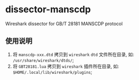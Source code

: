 # dissector-manscdp

Wireshark dissector for GB/T 28181 MANSCDP protocol

## 使用说明

1. 将 `manscdp-xxx.dtd` 拷贝到 `wireshark` `dtd` 文件所在目录, 如: `/usr/share/wireshark/dtds/`;
1. 将 `GBT28181.lua` 拷贝到 `wireshark` 插件所在目录, 如: `$HOME/.local/lib/wireshark/plugins`;
